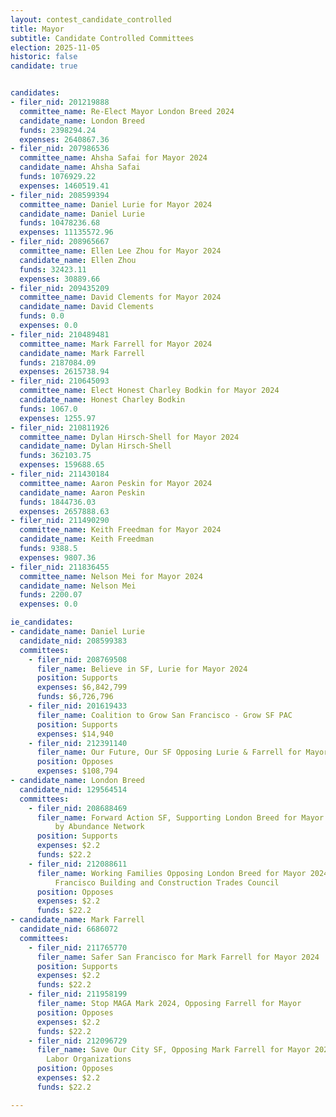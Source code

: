 ```yaml
---
layout: contest_candidate_controlled
title: Mayor
subtitle: Candidate Controlled Committees
election: 2025-11-05
historic: false
candidate: true


candidates:
- filer_nid: 201219888
  committee_name: Re-Elect Mayor London Breed 2024
  candidate_name: London Breed
  funds: 2398294.24
  expenses: 2640867.36
- filer_nid: 207986536
  committee_name: Ahsha Safai for Mayor 2024
  candidate_name: Ahsha Safai
  funds: 1076929.22
  expenses: 1460519.41
- filer_nid: 208599394
  committee_name: Daniel Lurie for Mayor 2024
  candidate_name: Daniel Lurie
  funds: 10478236.68
  expenses: 11135572.96
- filer_nid: 208965667
  committee_name: Ellen Lee Zhou for Mayor 2024
  candidate_name: Ellen Zhou
  funds: 32423.11
  expenses: 30889.66
- filer_nid: 209435209
  committee_name: David Clements for Mayor 2024
  candidate_name: David Clements
  funds: 0.0
  expenses: 0.0
- filer_nid: 210489481
  committee_name: Mark Farrell for Mayor 2024
  candidate_name: Mark Farrell
  funds: 2187084.09
  expenses: 2615738.94
- filer_nid: 210645093
  committee_name: Elect Honest Charley Bodkin for Mayor 2024
  candidate_name: Honest Charley Bodkin
  funds: 1067.0
  expenses: 1255.97
- filer_nid: 210811926
  committee_name: Dylan Hirsch-Shell for Mayor 2024
  candidate_name: Dylan Hirsch-Shell
  funds: 362103.75
  expenses: 159688.65
- filer_nid: 211430184
  committee_name: Aaron Peskin for Mayor 2024
  candidate_name: Aaron Peskin
  funds: 1844736.03
  expenses: 2657888.63
- filer_nid: 211490290
  committee_name: Keith Freedman for Mayor 2024
  candidate_name: Keith Freedman
  funds: 9388.5
  expenses: 9807.36
- filer_nid: 211836455
  committee_name: Nelson Mei for Mayor 2024
  candidate_name: Nelson Mei
  funds: 2200.07
  expenses: 0.0

ie_candidates:
- candidate_name: Daniel Lurie
  candidate_nid: 208599383
  committees:
    - filer_nid: 208769508
      filer_name: Believe in SF, Lurie for Mayor 2024
      position: Supports
      expenses: $6,842,799
      funds: $6,726,796
    - filer_nid: 201619433
      filer_name: Coalition to Grow San Francisco - Grow SF PAC
      position: Supports
      expenses: $14,940
    - filer_nid: 212391140  
      filer_name: Our Future, Our SF Opposing Lurie & Farrell for Mayor 2024
      position: Opposes
      expenses: $108,794
- candidate_name: London Breed
  candidate_nid: 129564514
  committees:
    - filer_nid: 208688469
      filer_name: Forward Action SF, Supporting London Breed for Mayor 2024, Sponsored
          by Abundance Network
      position: Supports
      expenses: $2.2
      funds: $22.2
    - filer_nid: 212088611
      filer_name: Working Families Opposing London Breed for Mayor 2024     Sponsored by San
          Francisco Building and Construction Trades Council
      position: Opposes
      expenses: $2.2
      funds: $22.2
- candidate_name: Mark Farrell
  candidate_nid: 6686072
  committees:
    - filer_nid: 211765770
      filer_name: Safer San Francisco for Mark Farrell for Mayor 2024
      position: Supports
      expenses: $2.2
      funds: $22.2
    - filer_nid: 211958199
      filer_name: Stop MAGA Mark 2024, Opposing Farrell for Mayor
      position: Opposes
      expenses: $2.2
      funds: $22.2
    - filer_nid: 212096729
      filer_name: Save Our City SF, Opposing Mark Farrell for Mayor 2024 -  Sponsored by
        Labor Organizations
      position: Opposes
      expenses: $2.2
      funds: $22.2

---
```



